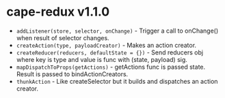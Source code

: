 # cape-redux v1.1.0

- `addListener(store, selector, onChange)` - Trigger a call to onChange() when result of selector changes.
- `createAction(type, payloadCreator)` - Makes an action creator.
- `createReducer(reducers, defaultState = {})` - Send reducers obj where key is type and value is func with (state, payload) sig.
- `mapDispatchToProps(getActions)` - getActions func is passed state. Result is passed to bindActionCreators.
- `thunkAction` - Like createSelector but it builds and dispatches an action creator.
